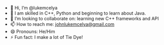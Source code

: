 - 👋 Hi, I’m @lukemcelya
- 🌱 I am skilled in C++, Python and beginning to learn about Java.
- 💞️ I’m looking to collaborate on: learning new C++ frameworks and API
- 📫 How to reach me: johnlukemcelya@gmail.com
- 😄 Pronouns: He/Him
- ⚡ Fun fact: I make a lot of Tie Dye!

<!---
lukemcelya/lukemcelya is a ✨ special ✨ repository because its `README.md` (this file) appears on your GitHub profile.
You can click the Preview link to take a look at your changes.
--->
